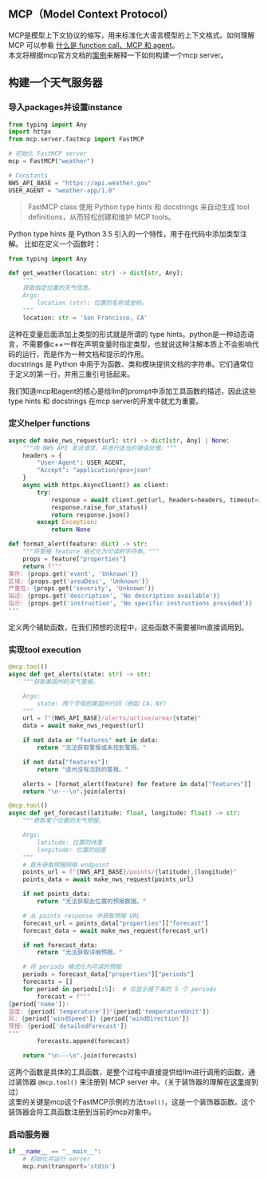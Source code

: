 ## MCP（Model Context Protocol）
MCP是模型上下文协议的缩写，用来标准化大语言模型的上下文格式。如何理解 MCP 可以参看 [什么是 function call、MCP 和 agent](/llm_and_agent/什么是function%20call、mcp和agent/什么是function%20call、mcp和agent.md)。  
本文将根据mcp官方文档的[案例](https://mcp-docs.cn/quickstart/server)来解释一下如何构建一个mcp server。  

## 构建一个天气服务器  

### 导入packages并设置instance
```python
from typing import Any
import httpx
from mcp.server.fastmcp import FastMCP

# 初始化 FastMCP server
mcp = FastMCP("weather")

# Constants
NWS_API_BASE = "https://api.weather.gov"
USER_AGENT = "weather-app/1.0"
```
> FastMCP class 使用 Python type hints 和 docstrings 来自动生成 tool definitions，从而轻松创建和维护 MCP tools。  

Python type hints 是 Python 3.5 引入的一个特性，用于在代码中添加类型注解。
比如在定义一个函数时：  
```python 
from typing import Any

def get_weather(location: str) -> dict[str, Any]:
    """
    获取指定位置的天气信息。  
    Args:
        location (str): 位置的名称或坐标。
    """
    location: str = 'San Francisco, CA'
```
这种在变量后面添加上类型的形式就是所谓的 type hints。python是一种动态语言，不需要像c++一样在声明变量时指定类型，也就说这种注解本质上不会影响代码的运行，而是作为一种文档和提示的作用。  
docstrings 是 Python 中用于为函数、类和模块提供文档的字符串。它们通常位于定义的第一行，并用三重引号括起来。  

我们知道mcp和agent的核心是给llm的prompt中添加工具函数的描述，因此这些 type hints 和 docstrings 在mcp server的开发中就尤为重要。  


### 定义helper functions
```python
async def make_nws_request(url: str) -> dict[str, Any] | None:
    """向 NWS API 发送请求，并进行适当的错误处理。"""
    headers = {
        "User-Agent": USER_AGENT,
        "Accept": "application/geo+json"
    }
    async with httpx.AsyncClient() as client:
        try:
            response = await client.get(url, headers=headers, timeout=30.0)
            response.raise_for_status()
            return response.json()
        except Exception:
            return None

def format_alert(feature: dict) -> str:
    """将警报 feature 格式化为可读的字符串。"""
    props = feature["properties"]
    return f"""
事件: {props.get('event', 'Unknown')}
区域: {props.get('areaDesc', 'Unknown')}
严重性: {props.get('severity', 'Unknown')}
描述: {props.get('description', 'No description available')}
指示: {props.get('instruction', 'No specific instructions provided')}
"""
```
定义两个辅助函数，在我们预想的流程中，这些函数不需要被llm直接调用到。  

### 实现tool execution  
```python
@mcp.tool()
async def get_alerts(state: str) -> str:
    """获取美国州的天气警报。

    Args:
        state: 两个字母的美国州代码（例如 CA、NY）
    """
    url = f"{NWS_API_BASE}/alerts/active/area/{state}"
    data = await make_nws_request(url)

    if not data or "features" not in data:
        return "无法获取警报或未找到警报。"

    if not data["features"]:
        return "该州没有活跃的警报。"

    alerts = [format_alert(feature) for feature in data["features"]]
    return "\n---\n".join(alerts)

@mcp.tool()
async def get_forecast(latitude: float, longitude: float) -> str:
    """获取某个位置的天气预报。

    Args:
        latitude: 位置的纬度
        longitude: 位置的经度
    """
    # 首先获取预报网格 endpoint
    points_url = f"{NWS_API_BASE}/points/{latitude},{longitude}"
    points_data = await make_nws_request(points_url)

    if not points_data:
        return "无法获取此位置的预报数据。"

    # 从 points response 中获取预报 URL
    forecast_url = points_data["properties"]["forecast"]
    forecast_data = await make_nws_request(forecast_url)

    if not forecast_data:
        return "无法获取详细预报。"

    # 将 periods 格式化为可读的预报
    periods = forecast_data["properties"]["periods"]
    forecasts = []
    for period in periods[:5]:  # 仅显示接下来的 5 个 periods
        forecast = f"""
{period['name']}:
温度: {period['temperature']}°{period['temperatureUnit']}
风: {period['windSpeed']} {period['windDirection']}
预报: {period['detailedForecast']}
"""
        forecasts.append(forecast)

    return "\n---\n".join(forecasts)
```
这两个函数是具体的工具函数，是整个过程中直接提供给llm进行调用的函数，通过装饰器 `@mcp.tool()` 来注册到 MCP server 中。（关于装饰器的理解在[这里](/python/decorator.md)提到过）  
这里的关键是mcp这个FastMCP示例的方法`tool()`，这是一个装饰器函数。这个装饰器会将工具函数注册到当前的mcp对象中。  

### 启动服务器
```python   
if __name__ == "__main__":
    # 初始化并运行 server
    mcp.run(transport='stdio')
```

